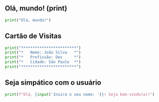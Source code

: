 ## Olá, mundo! (print)

```python
print("Olá, mundo!")
```

## Cartão de Visitas

```python
print("************************")
print("*   Nome: João Silva   *")
print("*   Profissão: Dev     *")
print("*   Cidade: São Paulo  *")
print("************************")
```

## Seja simpático com o usuário

```python
print(f"Olá, {input('Insira o seu nome: ')}! Seja bem-vindo(a)!")
```
